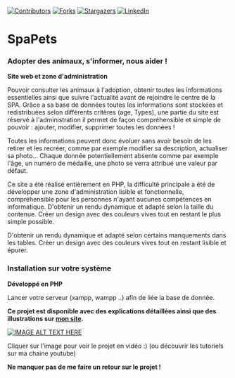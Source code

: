 
[![Contributors][contributors-shield]][contributors-url]
[![Forks][forks-shield]][forks-url]
[![Stargazers][stars-shield]][stars-url]
[![LinkedIn][linkedin-shield]][linkedin-url]

# SpaPets

### Adopter des animaux, s'informer, nous aider !

**Site web et zone d'administration**

Pouvoir consulter les animaux à l'adoption, obtenir toutes les informations essentielles ainsi que suivre 
l'actualité avant de rejoindre le centre de la SPA.
Grâce a sa base de données toutes les informations sont stockées et redistribuées selon différents critères 
(age, Types), une partie du site est réservé à l'administration il permet de façon compréhensible et simple 
de pouvoir : ajouter, modifier, supprimer toutes les données !

Toutes les informations peuvent donc évoluer sans avoir besoin de les retirer et les recréer, comme par exemple modifier 
sa description, actualiser sa photo... Chaque donnée potentiellement absente comme par exemple l'âge, un numéro de médaille, 
une photo se verra attribué une valeur par défaut.

Ce site a été réalisé entièrement en PHP, la difficulté principale a été de développer une zone d'administration lisible 
et fonctionnelle, compréhensible pour les personnes n'ayant aucunes compétences en informatique. D'obtenir un rendu dynamique 
et adapté selon la taille du contenue. Créer un design avec des couleurs vives tout en restant le plus simple possible.

D'obtenir un rendu dynamique et adapté selon certains manquements dans les tables. Créer un design avec des couleurs vives 
tout en restant lisible et épurer.

### Installation sur votre système
**Développé en PHP** <br>

Lancer votre serveur (xampp, wampp ..) afin de liée la base de donnée.

**Ce projet est disponible avec des explications détaillées ainsi que des illustrations sur [mon site](https://www.rollet-raphael.com/project).**

[![IMAGE ALT TEXT HERE](https://img.youtube.com/vi/Wh_0QZ7CrJs/0.jpg)](https://www.youtube.com/watch?v=Wh_0QZ7CrJs)
<br>

Cliquer sur l'image pour voir le projet en vidéo :) (ou découvrir les tutoriels sur ma chaine youtube)

**Ne manquer pas de me faire un retour sur le projet !**


<!-- MARKDOWN LINKS & IMAGES -->
<!-- https://www.markdownguide.org/basic-syntax/#reference-style-links -->
[contributors-shield]: https://img.shields.io/github/contributors/deeluxe74/SPAPets.svg?style=for-the-badge
[contributors-url]: https://github.com/deeluxe74/SPAPets/graphs/contributors
[forks-shield]: https://img.shields.io/github/forks/deeluxe74/SPAPets.svg?style=for-the-badge
[forks-url]: https://github.com/deeluxe74/SPAPets/network/members
[stars-shield]: https://img.shields.io/github/stars/deeluxe74/SPAPets.svg?style=for-the-badge
[stars-url]: https://github.com/deeluxe74/SPAPets/stargazers

[linkedin-shield]: https://img.shields.io/badge/-LinkedIn-black.svg?style=for-the-badge&logo=linkedin&colorB=555
[linkedin-url]: https://www.linkedin.com/in/rollet-raphael/
[product-screenshot]: images/screenshot.png
